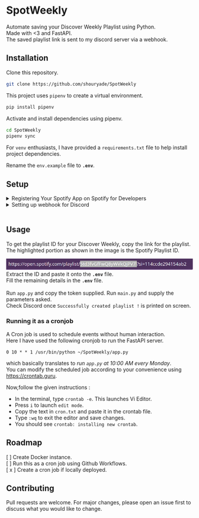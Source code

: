# SpotWeekly
Automate saving your Discover Weekly Playlist using Python.  
Made with <3 and FastAPI.  
The saved playlist link is sent to my discord server via a webhook.

## Installation
Clone this repository.  
```bash
git clone https://github.com/shouryade/SpotWeekly
```
This project uses `pipenv` to create a virtual environment.
```bash
pip install pipenv
```
Activate and install dependencies using pipenv.
```bash
cd SpotWeekly
pipenv sync 
```
For `venv` enthusiasts, I have provided a `requirements.txt` file to help install project dependencies.   

Rename the `env.example` file to **`.env`**.
## Setup
<details>
<summary>Registering Your Spotify App on Spotify for Developers </summary>
<br>
<li>Create a <a href='https://developer.spotify.com/dashboard/applications'>Spotify Developer</a> account.</li>
<li>Copy the Client ID and Client SECRET and paste it in the .env file.</li>
<li>Go to edit settings and set Redirect URI to <i>http://127.0.0.1:5000/callback</i> as shown</li>
<br>
<img src='readme-assets/callback.png'>
</details>
<details>
<summary>Setting up webhook for Discord</summary>
<br>
<li>You need to have the <b>create and manage webhook</b> permissions in the server.</li>
<li>Go to Server Settings > Integrations > New Webhook </li>
<l1>Fill the required values and select the channel for the webhook to be posted in. </l1>
<li>Click on <i>Copy Webhook URL</i></li>
<img src='readme-assets/webhook.png'>
<li>Paste the copied url in .env file.</li>
</details>
<br>

## Usage
To get the playlist ID for your Discover Weekly, copy the link for the playlist.  
The highlighted portion as shown in the image is the Spotify Playlist ID.

![Spotify Playlist ID](readme-assets/id.png "Spotify Playlist ID")   
Extract the ID and paste it onto the **`.env`** file.  
Fill the remaining details in the **`.env`** file.  
<br>
Run `app.py` and copy the token supplied.
Run `main.py` and supply the parameters asked.  
Check Discord once `Successfully created playlist !` is printed on screen.  

### Running it as a cronjob
A Cron job is used to schedule events without human interaction.  
Here I have used the following cronjob to run the FastAPI server.  
```
0 10 * * 1 /usr/bin/python ~/SpotWeekly/app.py 
```  
which basically translates to *run `app.py` at 10:00 AM every Monday*.  
You can modify the scheduled job according to your convenience using https://crontab.guru.  

Now,follow the given instructions :
- In the terminal, type `crontab -e`. This launches Vi Editor.
- Press `i` to launch `edit mode`.
- Copy the text in `cron.txt` and paste it in the crontab file.
- Type `:wq` to exit the editor and save changes.
- You should see `crontab: installing new crontab`.

## Roadmap
[ ] Create Docker instance.  
[ ] Run this as a cron job using Github Workflows.  
[ x ] Create a cron job if locally deployed.


## Contributing
Pull requests are welcome. For major changes, please open an issue first to discuss what you would like to change.  

